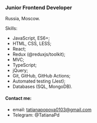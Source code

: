 ### Junior Frontend Developer
Russia, Moscow.

Skills: 
* JavaScript, ES6+;
* HTML, CSS, LESS;
* React;
* Redux (@reduxjs/toolkit);
* MVC;
* TypeScript;
* jQuery;
* Git, GitHub, GitHub Actions;
* Automated testing (Jest);
* Databases (SQL, MongoDB).


#### Contact me:
 * email: tatianapopova0103@gmail.com 
 * Telegram: @TatianaPd
